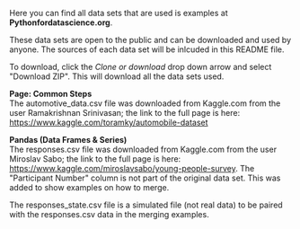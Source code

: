 
Here you can find all data sets that are used is examples at <b>Pythonfordatascience.org</b>.

These data sets are open to the public and can be downloaded and used by anyone. The sources of each data set will be inlcuded in this README file.

To download, click the <i>Clone or download</i> drop down arrow and select "Download ZIP". This will download all the data sets used.

<b>Page: Common Steps</b><br />
The automotive_data.csv file was downloaded from Kaggle.com from the user Ramakrishnan Srinivasan; the link to the full page is here: https://www.kaggle.com/toramky/automobile-dataset

<b>Pandas (Data Frames & Series)</b><br />
The responses.csv file was downloaded from Kaggle.com from the user Miroslav Sabo; the link to the full page is here: https://www.kaggle.com/miroslavsabo/young-people-survey. The "Participant Number" column is not part of the original data set. This was added to show examples on how to merge.

The responses_state.csv file is a simulated file (not real data) to be paired with the responses.csv data in the merging examples.
